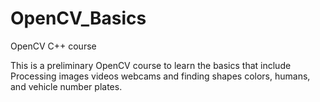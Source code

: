 # OpenCV_Basics
OpenCV C++ course

This is a preliminary OpenCV course to learn the basics that include Processing images videos webcams and finding shapes colors, humans, and vehicle number plates.
